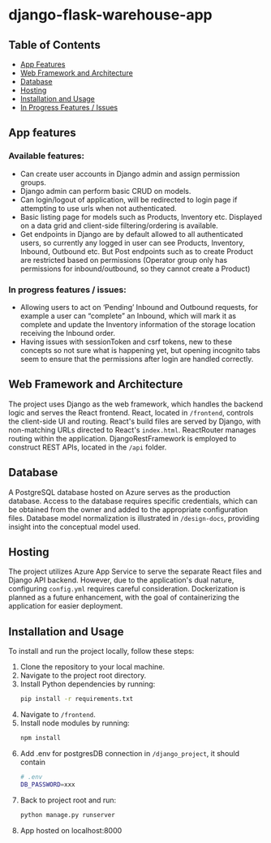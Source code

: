 # django-flask-warehouse-app

## Table of Contents

- [App Features](#app-features)
- [Web Framework and Architecture](#web-framework-and-architecture)
- [Database](#database)
- [Hosting](#hosting)
- [Installation and Usage](#installation-and-usage)
- [In Progress Features / Issues](#in-progress-features--issues)

## App features
### Available features:
- Can create user accounts in Django admin and assign permission groups.
- Django admin can perform basic CRUD on models.
- Can login/logout of application, will be redirected to login page if attempting to use urls when not authenticated.
- Basic listing page for models such as Products, Inventory etc. Displayed on a data grid and client-side filtering/ordering is available.
- Get endpoints in Django are by default allowed to all authenticated users, so currently any logged in user can see Products, Inventory, Inbound, Outbound etc. But Post endpoints such as to create Product are restricted based on permissions (Operator group only has permissions for inbound/outbound, so they cannot create a Product) 

### In progress features / issues:
- Allowing users to act on ‘Pending’ Inbound and Outbound requests, for example a user can “complete” an Inbound, which will mark it as complete and update the Inventory information of the storage location receiving the Inbound order.
- Having issues with sessionToken and csrf tokens, new to these concepts so not sure what is happening yet, but opening incognito tabs seem to ensure that the permissions after login are handled correctly.


## Web Framework and Architecture

The project uses Django as the web framework, which handles the backend logic and serves the React frontend. React, located in `/frontend`, controls the client-side UI and routing. React's build files are served by Django, with non-matching URLs directed to React's `index.html`. ReactRouter manages routing within the application. DjangoRestFramework is employed to construct REST APIs, located in the `/api` folder.

## Database

A PostgreSQL database hosted on Azure serves as the production database. Access to the database requires specific credentials, which can be obtained from the owner and added to the appropriate configuration files. Database model normalization is illustrated in `/design-docs`, providing insight into the conceptual model used.

## Hosting

The project utilizes Azure App Service to serve the separate React files and Django API backend. However, due to the application's dual nature, configuring `config.yml` requires careful consideration. Dockerization is planned as a future enhancement, with the goal of containerizing the application for easier deployment.

## Installation and Usage

To install and run the project locally, follow these steps:

1. Clone the repository to your local machine.
2. Navigate to the project root directory.
3. Install Python dependencies by running:
   ```bash
   pip install -r requirements.txt
4. Navigate to `/frontend`.
5. Install node modules by running:
   ```bash
   npm install
6. Add .env for postgresDB connection in `/django_project`, it should contain
   ```bash
   # .env
   DB_PASSWORD=xxx
7. Back to project root and run:
   ```bash
   python manage.py runserver
8. App hosted on localhost:8000
   
  
